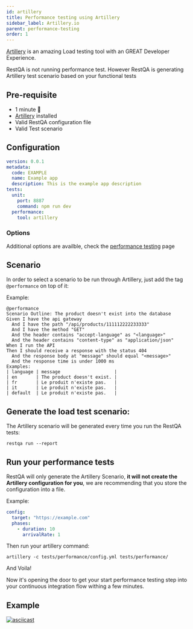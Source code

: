 ```yaml
---
id: artillery
title: Performance testing using Artillery
sidebar_label: Artillery.io
parent: performance-testing
order: 1
---
```


[Artillery](https://artillery.io) is an amazing Load testing tool with an GREAT Developer Experience.


RestQA is not running performance test. However RestQA is generating Artillery test scenario based on your functional tests


## Pre-requisite

 * 1 minute  🚀
 * [Artillery](https://artillery.io) installed
 * Valid RestQA configuration file
 * Valid Test scenario

## Configuration 

```yaml {13-14} title=".restqa.yml"
version: 0.0.1
metadata:
  code: EXAMPLE
  name: Example app
  description: This is the example app description
tests:
  unit:
    port: 8887
    command: npm run dev
  performance:
    tool: artillery
```

### Options

Additional options are availble, check the [performance testing](#/documentation/performance-testing) page

## Scenario

In order to select a scenario to be run through Artillery, just add the tag `@performance` on top of it:

Example: 
```gherkin title="tests/integration/get-product.feature" {1-1}
@performance
Scenario Outline: The product doesn't exist into the database
Given I have the api gateway
  And I have the path "/api/products/111112222233333"
  And I have the method "GET"
  And the header contains "accept-language" as "<language>"
  And the header contains "content-type" as "application/json"
When I run the API
Then I should receive a response with the status 404
  And the response body at "message" should equal "<message>"
  And the response time is under 1000 ms
Examples:
| language | message                    |
| en       | The product doesn't exist. |
| fr       | Le produit n'existe pas.   |
| it       | Le produit n'existe pas.   |
| default  | Le produit n'existe pas.   |

```

## Generate the load test scenario:

The Artillery scenario will be generated every time you run the RestQA tests:

```
restqa run --report
```

## Run your performance tests

RestQA will only generate the Artillery Scenario, **it will not create the Artillery configuration for you**, we are recommending that you store the configuration into a file.

Example:
```yaml title="tests/performance/config.yml"
config:
  target: "https://example.com"
  phases:
    - duration: 10
      arrivalRate: 1
```

Then run your artillery command:

```
artillery -c tests/performance/config.yml tests/performance/
```

And Voila!

Now it's opening the door to get your start performance testing step into your continuous integration flow withing a few minutes.

## Example

[![asciicast](https://asciinema.org/a/WvSunWr8NBu9ogDgrA6CoBViU.svg)](https://asciinema.org/a/WvSunWr8NBu9ogDgrA6CoBViU)
